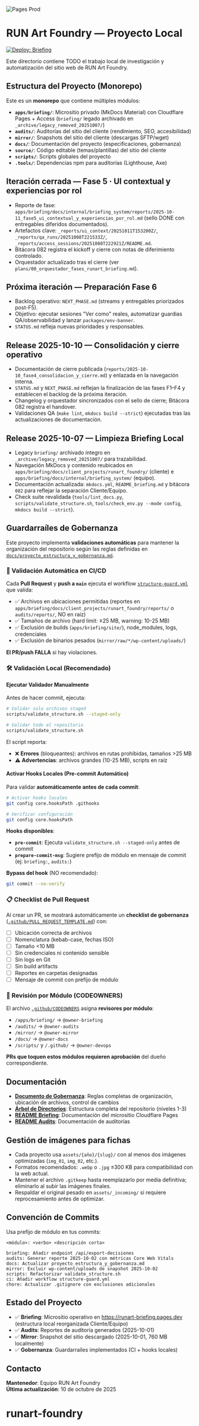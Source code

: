 ![Pages Prod](https://github.com/ppkapiro/runart-foundry/actions/workflows/pages-prod.yml/badge.svg)

# RUN Art Foundry — Proyecto Local

[![Deploy: Briefing](https://github.com/ppkapiro/runart-foundry/actions/workflows/briefing_deploy.yml/badge.svg)](https://github.com/ppkapiro/runart-foundry/actions/workflows/briefing_deploy.yml)

Este directorio contiene TODO el trabajo local de investigación y automatización del sitio web de RUN Art Foundry.

## Estructura del Proyecto (Monorepo)

Este es un **monorepo** que contiene múltiples módulos:

- **`apps/briefing/`**: Micrositio privado (MkDocs Material) con Cloudflare Pages + Access (`briefing/` legado archivado en `_archive/legacy_removed_20251007/`)
- **`audits/`**: Auditorías del sitio del cliente (rendimiento, SEO, accesibilidad)
- **`mirror/`**: Snapshots del sitio del cliente (descargas SFTP/wget)
- **`docs/`**: Documentación del proyecto (especificaciones, gobernanza)
- **`source/`**: Código editable (temas/plantillas) del sitio del cliente
- **`scripts/`**: Scripts globales del proyecto
- **`.tools/`**: Dependencias npm para auditorías (Lighthouse, Axe)

## Iteración cerrada — Fase 5 · UI contextual y experiencias por rol

- Reporte de fase: `apps/briefing/docs/internal/briefing_system/reports/2025-10-11_fase5_ui_contextual_y_experiencias_por_rol.md` (sello DONE con entregables diferidos documentados).
- Artefactos clave: `_reports/ui_context/20251011T153200Z/`, `_reports/qa_runs/20251008T221533Z/`, `_reports/access_sessions/20251008T222921Z/README.md`.
- Bitácora 082 registra el kickoff y cierre con notas de diferimiento controlado.
- Orquestador actualizado tras el cierre (ver `plans/00_orquestador_fases_runart_briefing.md`).

## Próxima iteración — Preparación Fase 6

- Backlog operativo: `NEXT_PHASE.md` (streams y entregables priorizados post-F5).
- Objetivo: ejecutar sesiones "Ver como" reales, automatizar guardias QA/observabilidad y lanzar `packages/env-banner`.
- `STATUS.md` refleja nuevas prioridades y responsables.

## Release 2025-10-10 — Consolidación y cierre operativo

- Documentación de cierre publicada (`reports/2025-10-10_fase4_consolidacion_y_cierre.md`) y enlazada en la navegación interna.
- `STATUS.md` y `NEXT_PHASE.md` reflejan la finalización de las fases F1–F4 y establecen el backlog de la próxima iteración.
- Changelog y orquestador sincronizados con el sello de cierre; Bitácora 082 registra el handover.
- Validaciones QA (`make lint`, `mkdocs build --strict`) ejecutadas tras las actualizaciones de documentación.

## Release 2025-10-07 — Limpieza Briefing Local

- Legacy `briefing/` archivado íntegro en `_archive/legacy_removed_20251007/` para trazabilidad.
- Navegación MkDocs y contenido reubicados en `apps/briefing/docs/client_projects/runart_foundry/` (cliente) e `apps/briefing/docs/internal/briefing_system/` (equipo).
- Documentación actualizada: `mkdocs.yml`, `README_briefing.md` y bitácora `082` para reflejar la separación Cliente/Equipo.
- Check suite revalidada (`tools/lint_docs.py`, `scripts/validate_structure.sh`, `tools/check_env.py --mode config`, `mkdocs build --strict`).

## Guardarraíles de Gobernanza

Este proyecto implementa **validaciones automáticas** para mantener la organización del repositorio según las reglas definidas en [`docs/proyecto_estructura_y_gobernanza.md`](docs/proyecto_estructura_y_gobernanza.md).

### 🤖 Validación Automática en CI/CD

Cada **Pull Request** y **push a `main`** ejecuta el workflow [`structure-guard.yml`](.github/workflows/structure-guard.yml) que valida:

- ✅ Archivos en ubicaciones permitidas (reportes en `apps/briefing/docs/client_projects/runart_foundry/reports/` o `audits/reports/`, NO en raíz)
- ✅ Tamaños de archivo (hard limit: ≥25 MB, warning: 10-25 MB)
- ✅ Exclusión de builds (`apps/briefing/site/`), node_modules, logs, credenciales
- ✅ Exclusión de binarios pesados (`mirror/raw/*/wp-content/uploads/`)

**El PR/push FALLA** si hay violaciones.

### 🛠️ Validación Local (Recomendado)

#### Ejecutar Validador Manualmente

Antes de hacer commit, ejecuta:

```bash
# Validar solo archivos staged
scripts/validate_structure.sh --staged-only

# Validar todo el repositorio
scripts/validate_structure.sh
```

El script reporta:
- ❌ **Errores** (bloqueantes): archivos en rutas prohibidas, tamaños >25 MB
- ⚠️ **Advertencias**: archivos grandes (10-25 MB), scripts en raíz

#### Activar Hooks Locales (Pre-commit Automático)

Para validar **automáticamente antes de cada commit**:

```bash
# Activar hooks locales
git config core.hooksPath .githooks

# Verificar configuración
git config core.hooksPath
```

**Hooks disponibles**:
- **`pre-commit`**: Ejecuta `validate_structure.sh --staged-only` antes de commit
- **`prepare-commit-msg`**: Sugiere prefijo de módulo en mensaje de commit (ej: `briefing:`, `audits:`)

**Bypass del hook** (NO recomendado):
```bash
git commit --no-verify
```

### 📋 Checklist de Pull Request

Al crear un PR, se mostrará automáticamente un **checklist de gobernanza** ([`.github/PULL_REQUEST_TEMPLATE.md`](.github/PULL_REQUEST_TEMPLATE.md)) con:

- [ ] Ubicación correcta de archivos
- [ ] Nomenclatura (kebab-case, fechas ISO)
- [ ] Tamaño <10 MB
- [ ] Sin credenciales ni contenido sensible
- [ ] Sin logs en Git
- [ ] Sin build artifacts
- [ ] Reportes en carpetas designadas
- [ ] Mensaje de commit con prefijo de módulo

### 👥 Revisión por Módulo (CODEOWNERS)

El archivo [`.github/CODEOWNERS`](.github/CODEOWNERS) asigna **revisores por módulo**:

- `/apps/briefing/` → `@owner-briefing`
- `/audits/` → `@owner-audits`
- `/mirror/` → `@owner-mirror`
- `/docs/` → `@owner-docs`
- `/scripts/` y `/.github/` → `@owner-devops`

**PRs que toquen estos módulos requieren aprobación** del dueño correspondiente.

## Documentación

- **[Documento de Gobernanza](docs/proyecto_estructura_y_gobernanza.md)**: Reglas completas de organización, ubicación de archivos, control de cambios
- **[Árbol de Directorios](docs/_artifacts/repo_tree.txt)**: Estructura completa del repositorio (niveles 1-3)
- **[README Briefing](apps/briefing/README_briefing.md)**: Documentación del micrositio Cloudflare Pages
- **[README Audits](audits/README.md)**: Documentación de auditorías

## Gestión de imágenes para fichas

- Cada proyecto usa `assets/{año}/{slug}/` con al menos dos imágenes optimizadas (`img_01`, `img_02`, etc.).
- Formatos recomendados: `.webp` o `.jpg` ≤300 KB para compatibilidad con la web actual.
- Mantener el archivo `.gitkeep` hasta reemplazarlo por media definitiva; eliminarlo al subir las imágenes finales.
- Respaldar el original pesado en `assets/_incoming/` si requiere reprocesamiento antes de optimizar.

## Convención de Commits

Usa prefijo de módulo en tus commits:

```
<módulo>: <verbo> <descripción corta>

briefing: Añadir endpoint /api/export-decisiones
audits: Generar reporte 2025-10-02 con métricas Core Web Vitals
docs: Actualizar proyecto_estructura_y_gobernanza.md
mirror: Excluir wp-content/uploads de snapshot 2025-10-02
scripts: Refactorizar validate_structure.sh
ci: Añadir workflow structure-guard.yml
chore: Actualizar .gitignore con exclusiones adicionales
```

## Estado del Proyecto

- ✅ **Briefing**: Micrositio operativo en https://runart-briefing.pages.dev (estructura local reorganizada Cliente/Equipo)
- ✅ **Audits**: Reportes de auditoría generados (2025-10-01)
- ✅ **Mirror**: Snapshot del sitio descargado (2025-10-01, 760 MB localmente)
- ✅ **Gobernanza**: Guardarraíles implementados (CI + hooks locales)

## Contacto

**Mantenedor**: Equipo RUN Art Foundry  
**Última actualización**: 10 de octubre de 2025
# runart-foundry
